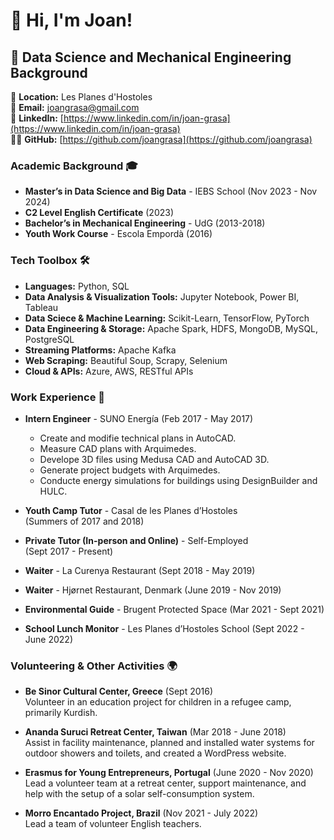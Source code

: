# 👋 Hi, I'm Joan!
## 🚀 Data Science and Mechanical Engineering Background

📍 **Location:** Les Planes d'Hostoles  
📧 **Email:** [joangrasa@gmail.com](mailto:joangrasa@gmail.com)  
🔗 **LinkedIn:** [https://www.linkedin.com/in/joan-grasa](https://www.linkedin.com/in/joan-grasa)  
👨‍💻 **GitHub:** [https://github.com/joangrasa](https://github.com/joangrasa)

### Academic Background 🎓
- **Master’s in Data Science and Big Data** - IEBS School (Nov 2023 - Nov 2024)
- **C2 Level English Certificate** (2023)
- **Bachelor’s in Mechanical Engineering** - UdG (2013-2018)
- **Youth Work Course** - Escola Empordà (2016)

### Tech Toolbox 🛠️
- **Languages:** Python, SQL
- **Data Analysis & Visualization Tools:** Jupyter Notebook, Power BI, Tableau
- **Data Sciece & Machine Learning:** Scikit-Learn, TensorFlow, PyTorch
- **Data Engineering & Storage:** Apache Spark, HDFS, MongoDB, MySQL, PostgreSQL
- **Streaming Platforms:** Apache Kafka
- **Web Scraping:** Beautiful Soup, Scrapy, Selenium
- **Cloud & APIs:** Azure, AWS, RESTful APIs

### Work Experience 💼
- **Intern Engineer** - SUNO Energía (Feb 2017 - May 2017)  
  - Create and modifie technical plans in AutoCAD.
  - Measure CAD plans with Arquimedes.
  - Develope 3D files using Medusa CAD and AutoCAD 3D.
  - Generate project budgets with Arquimedes.
  - Conducte energy simulations for buildings using DesignBuilder and HULC.

- **Youth Camp Tutor** - Casal de les Planes d’Hostoles  
  (Summers of 2017 and 2018)

- **Private Tutor (In-person and Online)** - Self-Employed  
  (Sept 2017 - Present)

- **Waiter** - La Curenya Restaurant (Sept 2018 - May 2019)

- **Waiter** - Hjørnet Restaurant, Denmark (June 2019 - Nov 2019)

- **Environmental Guide** - Brugent Protected Space (Mar 2021 - Sept 2021)

- **School Lunch Monitor** - Les Planes d’Hostoles School (Sept 2022 - June 2022)

### Volunteering & Other Activities 🌍
- **Be Sinor Cultural Center, Greece** (Sept 2016)  
  Volunteer in an education project for children in a refugee camp, primarily Kurdish.

- **Ananda Suruci Retreat Center, Taiwan** (Mar 2018 - June 2018)  
  Assist in facility maintenance, planned and installed water systems for outdoor showers and toilets, and created a WordPress website.

- **Erasmus for Young Entrepreneurs, Portugal** (June 2020 - Nov 2020)  
  Lead a volunteer team at a retreat center, support maintenance, and help with the setup of a solar self-consumption system.

- **Morro Encantado Project, Brazil** (Nov 2021 - July 2022)  
  Lead a team of volunteer English teachers.

